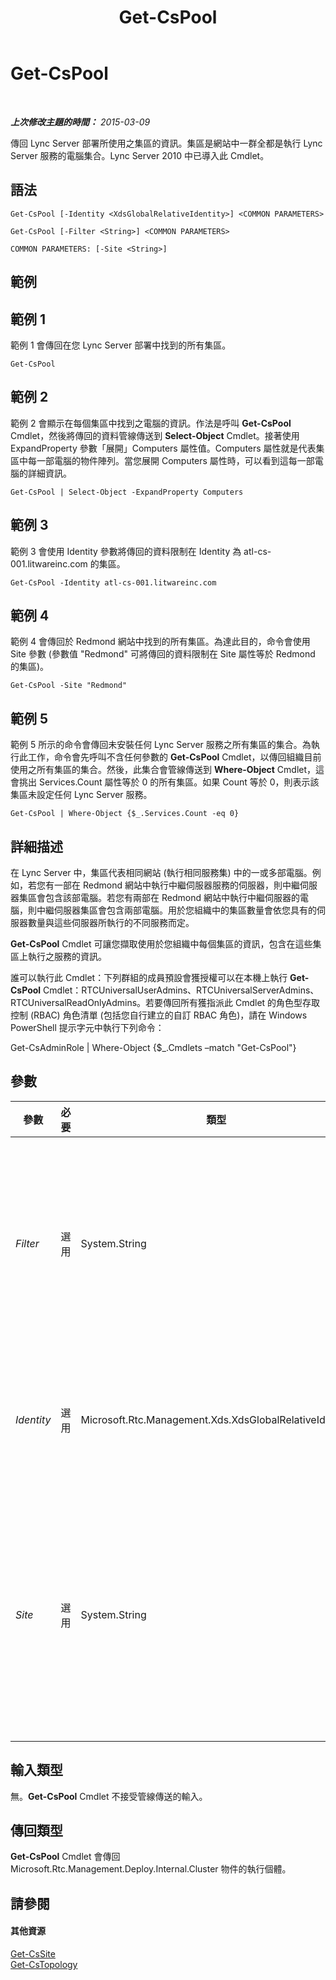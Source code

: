 ﻿---
title: Get-CsPool
TOCTitle: Get-CsPool
ms:assetid: e0911c68-9a0a-461a-88d6-c610c6cd996c
ms:mtpsurl: https://technet.microsoft.com/zh-tw/library/Gg398992(v=OCS.15)
ms:contentKeyID: 49292580
ms.date: 08/24/2015
mtps_version: v=OCS.15
ms.translationtype: HT
---

# Get-CsPool

 

_**上次修改主題的時間：** 2015-03-09_

傳回 Lync Server 部署所使用之集區的資訊。集區是網站中一群全都是執行 Lync Server 服務的電腦集合。Lync Server 2010 中已導入此 Cmdlet。

## 語法

    Get-CsPool [-Identity <XdsGlobalRelativeIdentity>] <COMMON PARAMETERS>

    Get-CsPool [-Filter <String>] <COMMON PARAMETERS>

    COMMON PARAMETERS: [-Site <String>]

## 範例

## 範例 1

範例 1 會傳回在您 Lync Server 部署中找到的所有集區。

    Get-CsPool

## 範例 2

範例 2 會顯示在每個集區中找到之電腦的資訊。作法是呼叫 **Get-CsPool** Cmdlet，然後將傳回的資料管線傳送到 **Select-Object** Cmdlet。接著使用 ExpandProperty 參數「展開」Computers 屬性值。Computers 屬性就是代表集區中每一部電腦的物件陣列。當您展開 Computers 屬性時，可以看到這每一部電腦的詳細資訊。

    Get-CsPool | Select-Object -ExpandProperty Computers

## 範例 3

範例 3 會使用 Identity 參數將傳回的資料限制在 Identity 為 atl-cs-001.litwareinc.com 的集區。

    Get-CsPool -Identity atl-cs-001.litwareinc.com

## 範例 4

範例 4 會傳回於 Redmond 網站中找到的所有集區。為達此目的，命令會使用 Site 參數 (參數值 "Redmond" 可將傳回的資料限制在 Site 屬性等於 Redmond 的集區)。

    Get-CsPool -Site "Redmond"

## 範例 5

範例 5 所示的命令會傳回未安裝任何 Lync Server 服務之所有集區的集合。為執行此工作，命令會先呼叫不含任何參數的 **Get-CsPool** Cmdlet，以傳回組織目前使用之所有集區的集合。然後，此集合會管線傳送到 **Where-Object** Cmdlet，這會挑出 Services.Count 屬性等於 0 的所有集區。如果 Count 等於 0，則表示該集區未設定任何 Lync Server 服務。

    Get-CsPool | Where-Object {$_.Services.Count -eq 0}

## 詳細描述

在 Lync Server 中，集區代表相同網站 (執行相同服務集) 中的一或多部電腦。例如，若您有一部在 Redmond 網站中執行中繼伺服器服務的伺服器，則中繼伺服器集區會包含該部電腦。若您有兩部在 Redmond 網站中執行中繼伺服器的電腦，則中繼伺服器集區會包含兩部電腦。用於您組織中的集區數量會依您具有的伺服器數量與這些伺服器所執行的不同服務而定。

**Get-CsPool** Cmdlet 可讓您擷取使用於您組織中每個集區的資訊，包含在這些集區上執行之服務的資訊。

誰可以執行此 Cmdlet：下列群組的成員預設會獲授權可以在本機上執行 **Get-CsPool** Cmdlet：RTCUniversalUserAdmins、RTCUniversalServerAdmins、RTCUniversalReadOnlyAdmins。若要傳回所有獲指派此 Cmdlet 的角色型存取控制 (RBAC) 角色清單 (包括您自行建立的自訂 RBAC 角色)，請在 Windows PowerShell 提示字元中執行下列命令：

Get-CsAdminRole | Where-Object {$\_.Cmdlets –match "Get-CsPool"}

## 參數


<table>
<colgroup>
<col style="width: 25%" />
<col style="width: 25%" />
<col style="width: 25%" />
<col style="width: 25%" />
</colgroup>
<thead>
<tr class="header">
<th>參數</th>
<th>必要</th>
<th>類型</th>
<th>說明</th>
</tr>
</thead>
<tbody>
<tr class="odd">
<td><p><em>Filter</em></p></td>
<td><p>選用</p></td>
<td><p>System.String</p></td>
<td><p>在指定要傳回之集區的 Identity 時，可讓您使用萬用字元。例如，此語法會傳回其 Identity 以字串值 &quot;.fabrikam.com&quot; 結束的所有集區：-Filter &quot;*.fabrikam.com&quot;。</p>
<p>請注意，您不能在同一個命令中同時使用 Filter 和 Identity 參數。</p></td>
</tr>
<tr class="even">
<td><p><em>Identity</em></p></td>
<td><p>選用</p></td>
<td><p>Microsoft.Rtc.Management.Xds.XdsGlobalRelativeIdentity</p></td>
<td><p>要傳回之集區的完整網域名稱 (FQDN)。例如：-Identity atl-cs-001.litwareinc.com。</p>
<p>若未使用此參數，則將會傳回您組織中的所有集區。</p></td>
</tr>
<tr class="odd">
<td><p><em>Site</em></p></td>
<td><p>選用</p></td>
<td><p>System.String</p></td>
<td><p>傳回在指定網站上找到的所有集區。問題中的網站應可使用網站的 DisplayName (例如，Redmond) 進行參考，而非使用網站 Identity (例如，site:Redmond)。例如：-Site &quot;Redmond&quot;。您可以執行此命令以擷取網站的顯示名稱：</p>
<p>Get-CsSite | Select-Object Identity, DisplayName</p></td>
</tr>
</tbody>
</table>


## 輸入類型

無。**Get-CsPool** Cmdlet 不接受管線傳送的輸入。

## 傳回類型

**Get-CsPool** Cmdlet 會傳回 Microsoft.Rtc.Management.Deploy.Internal.Cluster 物件的執行個體。

## 請參閱

#### 其他資源

[Get-CsSite](get-cssite.md)  
[Get-CsTopology](get-cstopology.md)

